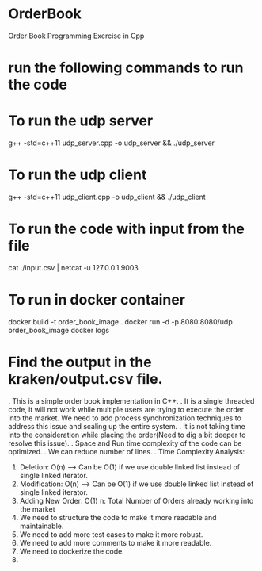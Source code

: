 # OrderBook
Order Book Programming Exercise in Cpp


# run the following commands to run the code

# To run the udp server
g++ -std=c++11 udp_server.cpp -o udp_server && ./udp_server

# To run the udp client
g++ -std=c++11 udp_client.cpp -o udp_client && ./udp_client

# To run the code with input from the file
cat ./input.csv | netcat -u 127.0.0.1 9003

# To run in docker container
docker build -t order_book_image .
docker run -d -p 8080:8080/udp order_book_image
docker logs <CONTAINER ID>


#  Find the output in the kraken/output.csv file.


. This is a simple order book implementation in C++.
. It is a single threaded code, it will not work while multiple users are trying to execute the order into the market. 
We need to add process synchronization techniques to address this issue and scaling up the entire system.
. It is not taking time into the consideration while placing the order(Need to dig a bit deeper to resolve this issue).
. Space and Run time complexity of the code can be optimized.
. We can reduce number of lines.
. Time Complexity Analysis:
  1.  Deletion: O(n) --> Can be O(1) if we use double linked list instead of single linked iterator.
  2. Modification: O(n) --> Can be O(1) if we use double linked list instead of single linked iterator.
  3. Adding New Order: O(1)
  n: Total Number of Orders already working into the market
4. We need to structure the code to make it more readable and maintainable.
5. We need to add more test cases to make it more robust.
6. We need to add more comments to make it more readable.
7. We need to dockerize the code.
8. 
